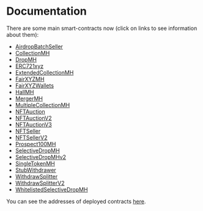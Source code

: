# Documentation

There are some main smart-contracts now
(click on links to see information about them):
- [AirdropBatchSeller](./AirdropBatchSeller.md)
- [CollectionMH](./CollectionMH.md)
- [DropMH](./DropMH.md)
- [ERC721xyz](ERC721xyz.md)
- [ExtendedCollectionMH](ExtendedCollectionMH.md)
- [FairXYZMH](./FairXYZMH.md)
- [FairXYZWallets](./FairXYZWallets.md)
- [HallMH](./HallMH.md)
- [MergerMH](./MergerMH.md)
- [MultipleCollectionMH](./MultipleCollectionMH.md)
- [NFTAuction](./NFTAuction.md)
- [NFTAuctionV2](./NFTAuctionV2.md)
- [NFTAuctionV3](./NFTAuctionV3.md)
- [NFTSeller](./NFTSeller.md)
- [NFTSellerV2](./NFTSellerV2.md)
- [Prospect100MH](./Prospect100MH.md)
- [SelectiveDropMH](./SelectiveDropMH.md)
- [SelectiveDropMHv2](./SelectiveDropMHv2.md)
- [SingleTokenMH](./SingleTokenMH.md)
- [StubWithdrawer](./StubWithdrawer.md)
- [WithdrawSplitter](./WithdrawSplitter.md)
- [WithdrawSplitterV2](./WithdrawSplitterV2.md)
- [WhitelistedSelectiveDropMH](./WhitelistedSelectiveDropMH.md)

You can see the addresses of deployed contracts [here](./Addresses.md).
